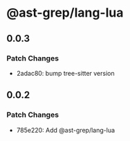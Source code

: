 # @ast-grep/lang-lua

## 0.0.3

### Patch Changes

- 2adac80: bump tree-sitter version

## 0.0.2

### Patch Changes

- 785e220: Add @ast-grep/lang-lua
